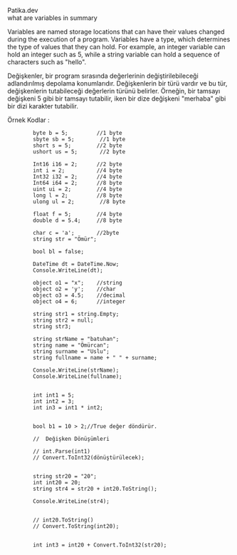 <br3>Patika.dev</br> 
what are variables in summary

Variables are named storage locations that can have their values changed during the execution of a program. Variables have a type, which determines the type of values that they can hold. For example, an integer variable can hold an integer such as 5, while a string variable can hold a sequence of characters such as "hello". 

Değişkenler, bir program sırasında değerlerinin değiştirilebileceği adlandırılmış depolama konumlarıdır. Değişkenlerin bir türü vardır ve bu tür, değişkenlerin tutabileceği değerlerin türünü belirler. Örneğin, bir tamsayı değişkeni 5 gibi bir tamsayı tutabilir, iken bir dize değişkeni "merhaba" gibi bir dizi karakter tutabilir.

Örnek Kodlar : 

            byte b = 5;         //1 byte
            sbyte sb = 5;        //1 byte
            short s = 5;        //2 byte
            ushort us = 5;       //2 byte

            Int16 i16 = 2;      //2 byte
            int i = 2;          //4 byte
            Int32 i32 = 2;      //4 byte
            Int64 i64 = 2;      //8 byte
            uint ui = 2;        //4 byte
            long l = 2;         //8 byte
            ulong ul = 2;        //8 byte

            float f = 5;        //4 byte
            double d = 5.4;     //8 byte

            char c = 'a';       //2byte
            string str = "Ömür"; 

            bool bl = false;

            DateTime dt = DateTime.Now;   
            Console.WriteLine(dt);

            object o1 = "x";    //string
            object o2 = 'y';    //char
            object o3 = 4.5;    //decimal
            object o4 = 6;      //integer
           
            string str1 = string.Empty;
            string str2 = null;
            string str3;

            string strName = "batuhan";
            string name = "Ömürcan";
            string surname = "Uslu";
            string fullname = name + " " + surname;

            Console.WriteLine(strName);
            Console.WriteLine(fullname);

            
            int int1 = 5;
            int int2 = 3;
            int in3 = int1 * int2;

        
            bool b1 = 10 > 2;//True değer döndürür.

            //  Değişken Dönüşümleri 

            // int.Parse(int1) 
            // Convert.ToInt32(dönüştürülecek);
               
            
            string str20 = "20";
            int int20 = 20;
            string str4 = str20 + int20.ToString(); 

            Console.WriteLine(str4);   

         
            // int20.ToString() 
            // Convert.ToString(int20);


            int int3 = int20 + Convert.ToInt32(str20);  
            
